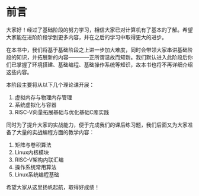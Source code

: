# 前言

大家好！经过了基础阶段的努力学习，相信大家已对计算机有了基本的了解。希望大家能在进阶阶段学到更多内容，并在之后的学习中取得更大的进步。

在本书中，我们将基于基础阶段之上进一步加大难度，同时会带领大家串讲基础阶段的知识，并拓展新的内容————正所谓温故而知新。我们默认进入此阶段后你们已掌握了环境搭建、基础编程、基础操作系统等知识，故本书也将不再详细介绍这些内容。

本阶段主要将从以下几个理论课开展：

1. 虚拟内存与物理内存管理
2. 系统虚拟化与容器
3. RISC-V向量拓展基础与优化基础C库实践

同时为了提升大家的实战能力，便于完成我们的课后练习题，我们后面又为大家准备了大量的实战编程方面的教学内容：

1. 矩阵与卷积算法
2. Linux内核模块
3. RISC-V架构内联汇编
4. 操作系统常用算法
5. Linux系统编程基础

希望大家从这里扬帆起航，取得好成绩！
